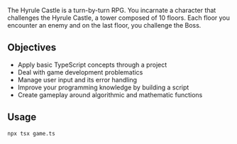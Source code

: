 The Hyrule Castle is a turn-by-turn RPG. You incarnate a character that challenges the Hyrule Castle, a tower composed of 10 floors. Each floor you encounter an enemy and on the last floor, you challenge the Boss.

## Objectives
- Apply basic TypeScript concepts through a project
- Deal with game development problematics
- Manage user input and its error handling
- Improve your programming knowledge by building a script
- Create gameplay around algorithmic and mathematic functions

## Usage
```sh
npx tsx game.ts
````

